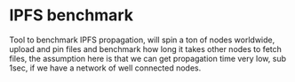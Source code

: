# IPFS benchmark

Tool to benchmark IPFS propagation,
will spin a ton of nodes worldwide, upload and pin files and benchmark how long it takes other nodes
to fetch files, the assumption here is that we can get propagation time very low, sub 1sec, if we have a network
of well connected nodes. 

